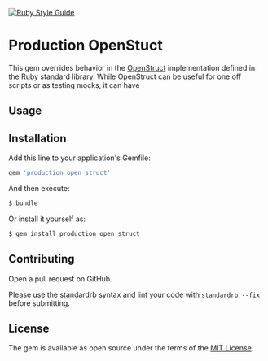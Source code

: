 [![Ruby Style Guide](https://img.shields.io/badge/code_style-standard-brightgreen.svg)](https://github.com/testdouble/standard)

# Production OpenStuct

This gem overrides behavior in the [OpenStruct](https://github.com/ruby/ostruct) implementation defined in the Ruby standard library. While OpenStruct can be useful for one off scripts or as testing mocks, it can have

## Usage


## Installation

Add this line to your application's Gemfile:

```ruby
gem 'production_open_struct'
```

And then execute:
```bash
$ bundle
```

Or install it yourself as:
```bash
$ gem install production_open_struct
```

## Contributing

Open a pull request on GitHub.

Please use the [standardrb](https://github.com/testdouble/standard) syntax and lint your code with `standardrb --fix` before submitting.

## License

The gem is available as open source under the terms of the [MIT License](https://opensource.org/licenses/MIT).
